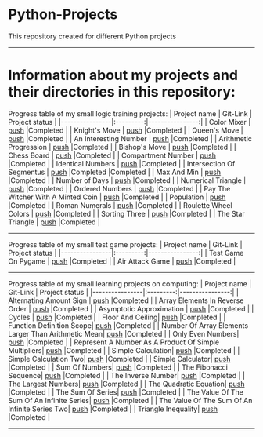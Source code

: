 # Python-Projects
This repository created for different Python projects
____
# Information about my projects and their directories in this repository:

Progress table of my small logic training projects:
| Project name | Git-Link | Project status |
|----------------|:---------:|----------------:|
| Color Mixer | [push](https://github.com/xmzboy/Python-Projects/tree/main/logical_tasks/color_mixer) |Completed |
| Knight's Move | [push](https://github.com/xmzboy/Python-Projects/tree/main/logical_tasks/knight_move) |Completed |
| Queen's Move | [push](https://github.com/xmzboy/Python-Projects/tree/main/logical_tasks/queen_move) |Completed |
| An Interesting Number | [push](https://github.com/xmzboy/Python-Projects/tree/main/logical_tasks/an_interesting_number) |Completed |
| Arithmetic Progression | [push](https://github.com/xmzboy/Python-Projects/tree/main/logical_tasks/arithmetic_progression) |Completed |
| Bishop's Move | [push](https://github.com/xmzboy/Python-Projects/tree/main/logical_tasks/bishop_move) |Completed |
| Chess Board | [push](https://github.com/xmzboy/Python-Projects/tree/main/logical_tasks/chess_board) |Completed |
| Compartment Number | [push](https://github.com/xmzboy/Python-Projects/tree/main/logical_tasks/compartment_number) |Completed |
| Identical Numbers | [push](https://github.com/xmzboy/Python-Projects/tree/main/logical_tasks/identical_numbers) |Completed |
| Intersection Of Segmentus | [push](https://github.com/xmzboy/Python-Projects/tree/main/logical_tasks/intersection_of_segments) |Completed |Completed |
| Max And Min | [push](https://github.com/xmzboy/Python-Projects/tree/main/logical_tasks/max_and_min) |Completed |
| Number of Days | [push](https://github.com/xmzboy/Python-Projects/tree/main/logical_tasks/number_of_days) |Completed |
| Numerical Triangle | [push](https://github.com/xmzboy/Python-Projects/tree/main/logical_tasks/numerical_triangle) |Completed |
| Ordered Numbers | [push](https://github.com/xmzboy/Python-Projects/tree/main/logical_tasks/ordered_numbers) |Completed |
| Pay The Witcher With A Minted Coin | [push](https://github.com/xmzboy/Python-Projects/tree/main/logical_tasks/pay_the_witcher_with_a_minted_сoin) |Completed |
| Population | [push](https://github.com/xmzboy/Python-Projects/tree/main/logical_tasks/population) |Completed |
| Roman Numerals | [push](https://github.com/xmzboy/Python-Projects/tree/main/logical_tasks/roman_numerals) |Completed |
| Roulette Wheel Colors | [push](https://github.com/xmzboy/Python-Projects/tree/main/logical_tasks/roulette_wheel_colors) |Completed |
| Sorting Three | [push](https://github.com/xmzboy/Python-Projects/tree/main/logical_tasks/sorting_three) |Completed |
| The Star Triangle | [push](https://github.com/xmzboy/Python-Projects/tree/main/logical_tasks/the_star_triangle) |Completed |
____

Progress table of my small test game projects:
| Project name | Git-Link | Project status |
|----------------|:---------:|----------------:|
| Test Game On Pygame | [push](https://github.com/xmzboy/Python-Projects/tree/main/minigames/a_little_game_on_pygame) |Completed |
| Air Attack Game | [push](https://github.com/xmzboy/Python-Projects/tree/main/minigames/game_air_attack) |Completed |
____

Progress table of my small learning projects on computing:
| Project name | Git-Link | Project status |
|----------------|:---------:|----------------:|
| Alternating Amount Sign | [push](https://github.com/xmzboy/Python-Projects/tree/main/simple_calculation/alternating_amount_sign) |Completed |
| Array Elements In Reverse Order | [push](https://github.com/xmzboy/Python-Projects/tree/main/simple_calculation/array_elements_in_reverse_order) |Completed |
| Asymptotic Approximation | [push](https://github.com/xmzboy/Python-Projects/tree/main/simple_calculation/asymptotic_approximation) |Completed |
| Cycles | [push](https://github.com/xmzboy/Python-Projects/tree/main/simple_calculation/cycles) |Completed |
| Floor And Ceiling| [push](https://github.com/xmzboy/Python-Projects/tree/main/simple_calculation/floor_and_ceiling) |Completed |
| Function Definition Scope| [push](https://github.com/xmzboy/Python-Projects/tree/main/simple_calculation/function_definition_scope) |Completed |
| Number Of Array Elements Larger Than Arithmetic Mean| [push](https://github.com/xmzboy/Python-Projects/tree/main/simple_calculation/number_of_array_elements_larger_than_arithmetic_mean) |Completed |
| Only Even Numbers| [push](https://github.com/xmzboy/Python-Projects/tree/main/simple_calculation/only_even_numbers) |Completed |
| Represent A Number As A Product Of Simple Multipliers| [push](https://github.com/xmzboy/Python-Projects/tree/main/simple_calculation/represent_a_number_as_a_product_of_simple_multipliers) |Completed |
| Simple Calculation| [push](https://github.com/xmzboy/Python-Projects/tree/main/simple_calculation/simple_calculation) |Completed |
| Simple Calculation Two| [push](https://github.com/xmzboy/Python-Projects/tree/main/simple_calculation/simple_calculation_1) |Completed |
| Simple Calculator| [push](https://github.com/xmzboy/Python-Projects/tree/main/simple_calculation/simple_calculator) |Completed |
| Sum Of Numbers| [push](https://github.com/xmzboy/Python-Projects/tree/main/simple_calculation/sum_of_numbers) |Completed |
| The Fibonacci Sequence| [push](https://github.com/xmzboy/Python-Projects/tree/main/simple_calculation/the_fibonacci_sequence) |Completed |
| The Inverse Number| [push](https://github.com/xmzboy/Python-Projects/tree/main/simple_calculation/the_inverse_number) |Completed |
| The Largest Numbers| [push](https://github.com/xmzboy/Python-Projects/tree/main/simple_calculation/the_largest_numbers) |Completed |
| The Quadratic Equation| [push](https://github.com/xmzboy/Python-Projects/tree/main/simple_calculation/the_quadratic_equation) |Completed |
| The Sum Of Series| [push](https://github.com/xmzboy/Python-Projects/tree/main/simple_calculation/the_sum_of_series) |Completed |
| The Value Of The Sum Of An Infinite Series| [push](https://github.com/xmzboy/Python-Projects/tree/main/simple_calculation/the_value_of_the_sum_of_an_infinite_series) |Completed |
| The Value Of The Sum Of An Infinite Series Two| [push](https://github.com/xmzboy/Python-Projects/tree/main/simple_calculation/the_value_of_the_sum_of_an_infinite_series_1) |Completed |
| Triangle Inequality| [push](https://github.com/xmzboy/Python-Projects/tree/main/simple_calculation/triangle_inequality) |Completed |
____
